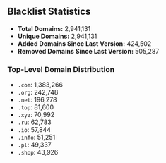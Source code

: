 ## Blacklist Statistics

- **Total Domains:** 2,941,131
- **Unique Domains:** 2,941,131
- **Added Domains Since Last Version:** 424,502
- **Removed Domains Since Last Version:** 505,287

### Top-Level Domain Distribution

-  `.com`: 1,383,266
-  `.org`: 242,748
-  `.net`: 196,278
-  `.top`: 81,600
-  `.xyz`: 70,992
-  `.ru`: 62,783
-  `.io`: 57,844
-  `.info`: 51,251
-  `.pl`: 49,337
-  `.shop`: 43,926
